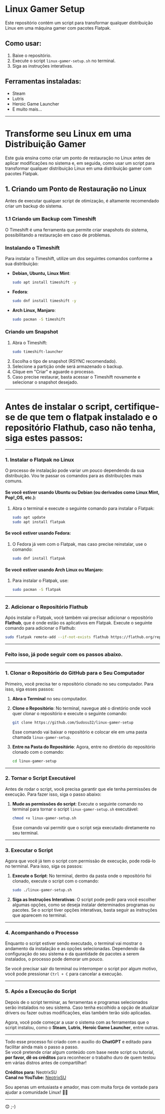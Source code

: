 # Linux Gamer Setup

Este repositório contém um script para transformar qualquer distribuição Linux em uma máquina gamer com pacotes Flatpak.

## Como usar:
1. Baixe o repositório.
2. Execute o script `linux-gamer-setup.sh` no terminal.
3. Siga as instruções interativas.

## Ferramentas instaladas:
- Steam
- Lutris
- Heroic Game Launcher
- E muito mais...

---
# **Transforme seu Linux em uma Distribuição Gamer**  

Este guia ensina como criar um ponto de restauração no Linux antes de aplicar modificações no sistema e, em seguida, como usar um script para transformar qualquer distribuição Linux em uma distribuição gamer com pacotes Flatpak.  

## **1. Criando um Ponto de Restauração no Linux**  

Antes de executar qualquer script de otimização, é altamente recomendado criar um backup do sistema.  

### **1.1 Criando um Backup com Timeshift**  

O Timeshift é uma ferramenta que permite criar snapshots do sistema, possibilitando a restauração em caso de problemas.  

### **Instalando o Timeshift**  
Para instalar o Timeshift, utilize um dos seguintes comandos conforme a sua distribuição:  

- **Debian, Ubuntu, Linux Mint**:  
  ```bash
  sudo apt install timeshift -y
  ```  
- **Fedora**:  
  ```bash
  sudo dnf install timeshift -y
  ```  
- **Arch Linux, Manjaro**:  
  ```bash
  sudo pacman -S timeshift
  ```  

### **Criando um Snapshot**  

1. Abra o Timeshift:  
   ```bash
   sudo timeshift-launcher
   ```  
2. Escolha o tipo de snapshot (RSYNC recomendado).  
3. Selecione a partição onde será armazenado o backup.  
4. Clique em "Criar" e aguarde o processo.  
5. Caso precise restaurar, basta acessar o Timeshift novamente e selecionar o snapshot desejado.  

---

# Antes de instalar o script, certifique-se de que tem o flatpak instalado e o repositório Flathub, caso não tenha, siga estes passos:

---

### **1. Instalar o Flatpak no Linux**

O processo de instalação pode variar um pouco dependendo da sua distribuição. Vou te passar os comandos para as distribuições mais comuns. 

#### **Se você estiver usando Ubuntu ou Debian (ou derivados como Linux Mint, Pop!_OS, etc.):**

1. Abra o terminal e execute o seguinte comando para instalar o Flatpak:

   ```bash
   sudo apt update
   sudo apt install flatpak
   ```

#### **Se você estiver usando Fedora:**

1. O Fedora já vem com o Flatpak, mas caso precise reinstalar, use o comando:

   ```bash
   sudo dnf install flatpak
   ```

#### **Se você estiver usando Arch Linux ou Manjaro:**

1. Para instalar o Flatpak, use:

   ```bash
   sudo pacman -S flatpak
   ```

---

### **2. Adicionar o Repositório Flathub**

Após instalar o Flatpak, você também vai precisar adicionar o repositório **Flathub**, que é onde estão os aplicativos em Flatpak. Execute o seguinte comando para adicionar o Flathub:

```bash
sudo flatpak remote-add --if-not-exists flathub https://flathub.org/repo/flathub.flatpakrepo
```

---

### **Feito isso, já pode seguir com os passos abaixo.**

---
### **1. Clonar o Repositório do GitHub para o Seu Computador**

Primeiro, você precisa ter o repositório clonado no seu computador. Para isso, siga esses passos:

1. **Abra o Terminal** no seu computador.

2. **Clone o Repositório**:
   No terminal, navegue até o diretório onde você quer clonar o repositório e execute o seguinte comando:
   
   ```bash
   git clone https://github.com/Sudosu32/linux-gamer-setup
   ```

   Esse comando vai baixar o repositório e colocar ele em uma pasta chamada `linux-gamer-setup`.

3. **Entre na Pasta do Repositório**:
   Agora, entre no diretório do repositório clonado com o comando:

   ```bash
   cd linux-gamer-setup
   ```

---

### **2. Tornar o Script Executável**

Antes de rodar o script, você precisa garantir que ele tenha permissões de execução. Para fazer isso, siga o passo abaixo:

1. **Mude as permissões do script**:
   Execute o seguinte comando no terminal para tornar o script `linux-gamer-setup.sh` executável:

   ```bash
   chmod +x linux-gamer-setup.sh
   ```

   Esse comando vai permitir que o script seja executado diretamente no seu terminal.

---

### **3. Executar o Script**

Agora que você já tem o script com permissão de execução, pode rodá-lo no terminal. Para isso, siga os passos:

1. **Execute o Script**:
   No terminal, dentro da pasta onde o repositório foi clonado, execute o script com o comando:

   ```bash
   sudo ./linux-gamer-setup.sh
   ```

2. **Siga as Instruções Interativas**:
   O script pode pedir para você escolher algumas opções, como se deseja instalar determinados programas ou pacotes. Se o script tiver opções interativas, basta seguir as instruções que aparecem no terminal.

---

### **4. Acompanhando o Processo**

Enquanto o script estiver sendo executado, o terminal vai mostrar o andamento da instalação e as opções selecionadas. Dependendo da configuração do seu sistema e da quantidade de pacotes a serem instalados, o processo pode demorar um pouco.

Se você precisar sair do terminal ou interromper o script por algum motivo, você pode pressionar `Ctrl + C` para cancelar a execução.

---

### **5. Após a Execução do Script**

Depois de o script terminar, as ferramentas e programas selecionados serão instalados no seu sistema. Caso tenha escolhido a opção de atualizar drivers ou fazer outras modificações, elas também terão sido aplicadas.

Agora, você pode começar a usar o sistema com as ferramentas que o script instalou, como o **Steam**, **Lutris**, **Heroic Game Launcher**, entre outras.



---

Todo esse processo foi criado com o auxílio do **ChatGPT** e editado para facilitar ainda mais o passo a passo.  
Se você pretende criar algum conteúdo com base neste script ou tutorial, **por favor, dê os créditos** para reconhecer o trabalho duro de quem testou em várias distros antes de compartilhar!  

**Créditos para:** NeotrixSU  
**Canal no YouTube:** [NeotrixSU](https://www.youtube.com/@neotrixsu)  

Sou apenas um entusiasta e amador, mas com muita força de vontade para ajudar a comunidade Linux! 🐧✨  

---

😊 ;-) 
